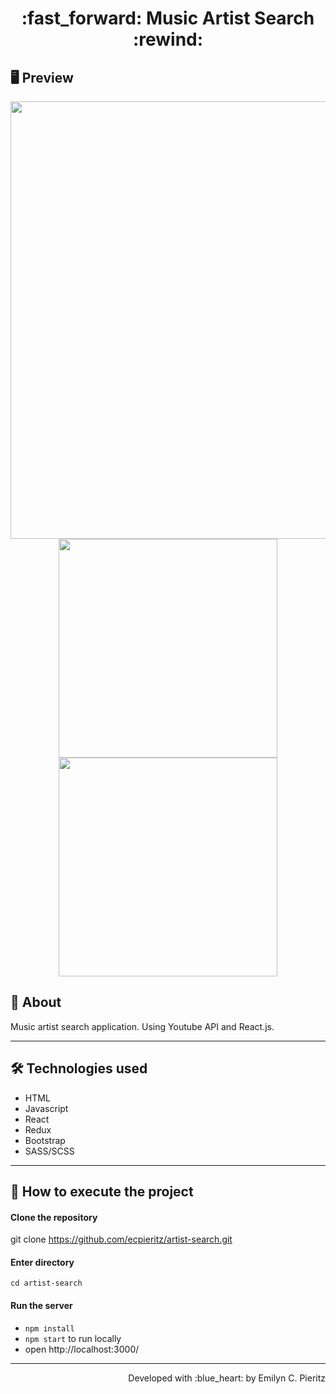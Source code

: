 <h1 align = "center"> :fast_forward: Music Artist Search :rewind: </h1>

## 🖥 Preview
<p align = "center">
  <img src = "xxxxxx" width = "700" height = "auto">
  <img src = "xxxxxx" width = "350" height = "auto">
  <img src = "xxxxxx" width = "350" height = "auto">
</p>

## 📖 About
<p>Music artist search application. Using Youtube API and React.js.</p>

---

## 🛠 Technologies used
- HTML
- Javascript
- React
- Redux
- Bootstrap
- SASS/SCSS

---


## 🚀 How to execute the project
#### Clone the repository
git clone https://github.com/ecpieritz/artist-search.git

#### Enter directory
`cd artist-search`

#### Run the server
- `npm install`
- `npm start` to run locally
- open http://localhost:3000/ 

---
<p align = "right">Developed with :blue_heart: by Emilyn C. Pieritz</p>
